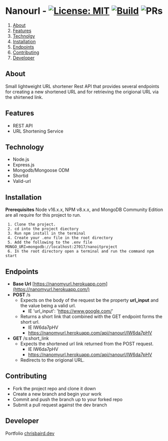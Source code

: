 # Nanourl - [![License: MIT](https://img.shields.io/badge/License-MIT-yellow.svg)](https://opensource.org/licenses/MIT) [![Build](https://img.shields.io/badge/Build-Passing-brightgreen)](#) ![PRs](https://img.shields.io/badge/PRs-welcome-green)

 1. [About](#About)
 2. [Features](#Features)
 3. [Technolgy](#Technology)
 4. [Installation](#Installation)
 5. [Endpoints](#Endpoints)
 6. [Contributing](#Contributing)
 7. [Developer](#Developer)

## About
Small lightweight URL shortener Rest API that provides several endpoints for creating a new shortened URL and for retrieving the origional URL via the shirtened link.

## Features

 - REST API
 - URL Shortening Service

## Technology

 - Node.js
 - Express.js
 - Mongodb/Mongoose ODM
 - Shortid
 - Valid-url

## Installation

**Prerequisites**
Node v16.x.x, NPM v8.x.x, and MongoDB Community Edition are all require for this project to run.

	 1. Clone the project.
	 2. cd into the project diectory
	 3. Run npm install in the terminal
	 4. Create your .env file in the root directory
	 5. Add the following to the .env file MONGO_URI=mongodb://localhost:27017/nanoitproject
	 6. In the root directory open a terminal and run the command npm start
		  

## Endpoints

- **Base Url** [https://nanomyurl.herokuapp.com](https://nanomyurl.herokuapp.com/)
- **POST** /s
	 - Expects on the body of the request be the property **url_input** and the value being a valid url.
		 - IE 'url_input': 'https://www.google.com/'
	- Returns a short link that combined with the GET endpoint forms the short url. 
		- IE lW6da7pHV
		- https://nanomyurl.herokuapp.com/api/nanourl/lW6da7pHV 
 - **GET** /s:short_link
   - Expects the shortened url link returned from the POST request.
	   - IE lW6da7pHV
	   - https://nanomyurl.herokuapp.com/api/nanourl/lW6da7pHV
	- Redirects to the origional URL.


## Contributing
	

 - Fork the project repo and clone it down
 - Create a new branch and begin your work
 - Commit and push the branch up to your forked repo
 - Submit a pull request against the dev branch


## Developer
Portfolio
[chrisbaird.dev](https://chrisbairddev.herokuapp.com/)
